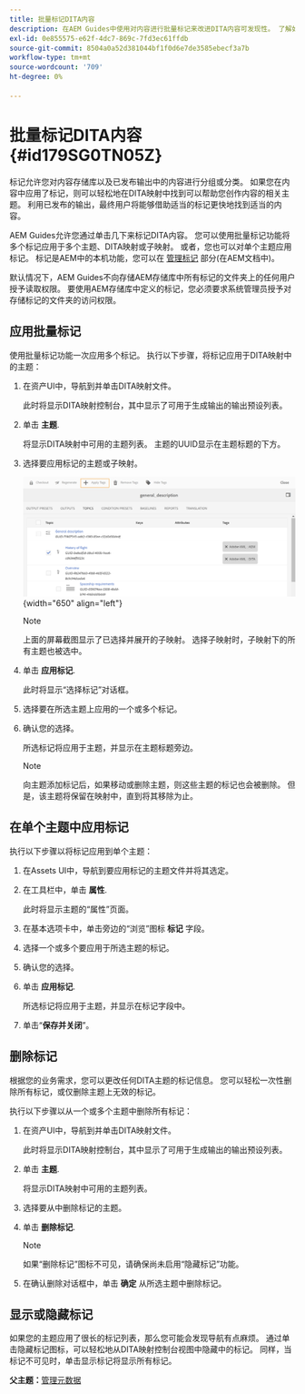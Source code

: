 ```yaml
---
title: 批量标记DITA内容
description: 在AEM Guides中使用对内容进行批量标记来改进DITA内容可发现性。 了解如何在单个或多个主题上应用、删除、显示或隐藏批量标记。
exl-id: 0e855575-e62f-4dc7-869c-7fd3ec61ffdb
source-git-commit: 8504a0a52d381044bf1f0d6e7de3585ebecf3a7b
workflow-type: tm+mt
source-wordcount: '709'
ht-degree: 0%

---
```


# 批量标记DITA内容 {#id179SG0TN05Z}

标记允许您对内容存储库以及已发布输出中的内容进行分组或分类。 如果您在内容中应用了标记，则可以轻松地在DITA映射中找到可以帮助您创作内容的相关主题。 利用已发布的输出，最终用户将能够借助适当的标记更快地找到适当的内容。

AEM Guides允许您通过单击几下来标记DITA内容。 您可以使用批量标记功能将多个标记应用于多个主题、DITA映射或子映射。 或者，您也可以对单个主题应用标记。 标记是AEM中的本机功能，您可以在 [管理标记](https://experienceleague.adobe.com/docs/experience-manager-cloud-service/sites/authoring/features/tags.html?lang=en) 部分(在AEM文档中)。

默认情况下，AEM Guides不向存储AEM存储库中所有标记的文件夹上的任何用户授予读取权限。 要使用AEM存储库中定义的标记，您必须要求系统管理员授予对存储标记的文件夹的访问权限。

## 应用批量标记

使用批量标记功能一次应用多个标记。 执行以下步骤，将标记应用于DITA映射中的主题：

1. 在资产UI中，导航到并单击DITA映射文件。

   此时将显示DITA映射控制台，其中显示了可用于生成输出的输出预设列表。

1. 单击 **主题**.

   将显示DITA映射中可用的主题列表。 主题的UUID显示在主题标题的下方。

1. 选择要应用标记的主题或子映射。

   ![](images/apply-tags-uuid.png){width="650" align="left"}


   >[!NOTE]
   >
   > 上面的屏幕截图显示了已选择并展开的子映射。 选择子映射时，子映射下的所有主题也被选中。

1. 单击 **应用标记**.

   此时将显示“选择标记”对话框。

1. 选择要在所选主题上应用的一个或多个标记。

1. 确认您的选择。

   所选标记将应用于主题，并显示在主题标题旁边。

   >[!NOTE]
   >
   > 向主题添加标记后，如果移动或删除主题，则这些主题的标记也会被删除。 但是，该主题将保留在映射中，直到将其移除为止。


## 在单个主题中应用标记

执行以下步骤以将标记应用到单个主题：

1. 在Assets UI中，导航到要应用标记的主题文件并将其选定。

1. 在工具栏中，单击 **属性**.

   此时将显示主题的“属性”页面。

1. 在基本选项卡中，单击旁边的“浏览”图标 **标记** 字段。

1. 选择一个或多个要应用于所选主题的标记。

1. 确认您的选择。

1. 单击 **应用标记**.

   所选标记将应用于主题，并显示在标记字段中。

1. 单击“**保存并关闭**”。


## 删除标记

根据您的业务需求，您可以更改任何DITA主题的标记信息。 您可以轻松一次性删除所有标记，或仅删除主题上无效的标记。

执行以下步骤以从一个或多个主题中删除所有标记：

1. 在资产UI中，导航到并单击DITA映射文件。

   此时将显示DITA映射控制台，其中显示了可用于生成输出的输出预设列表。

1. 单击 **主题**.

   将显示DITA映射中可用的主题列表。

1. 选择要从中删除标记的主题。

1. 单击 **删除标记**.

   >[!NOTE]
   >
   > 如果“删除标记”图标不可见，请确保尚未启用“隐藏标记”功能。

1. 在确认删除对话框中，单击 **确定** 从所选主题中删除标记。


## 显示或隐藏标记

如果您的主题应用了很长的标记列表，那么您可能会发现导航有点麻烦。 通过单击隐藏标记图标，可以轻松地从DITA映射控制台视图中隐藏中的标记。 同样，当标记不可见时，单击显示标记将显示所有标记。

**父主题：**[&#x200B;管理元数据](manage-metadata.md)

